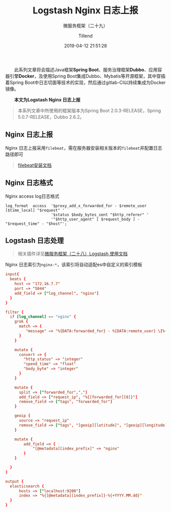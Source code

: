 ﻿---
layout:     post
title:      "Logstash Nginx 日志上报"
subtitle:   "微服务框架（二十九）"
date:       2019-04-12 21:51:28
author:     "Tillend"
catalog:      true
header-img: "img/post-bg-alitrip.jpg"
tags:
    - Logstash
    - Nginx
---

　　此系列文章将会描述Java框架**Spring Boot**、服务治理框架**Dubbo**、应用容器引擎**Docker**，及使用Spring Boot集成Dubbo、Mybatis等开源框架，其中穿插着Spring Boot中日志切面等技术的实现，然后通过gitlab-CI以持续集成为Docker镜像。

　　**本文为Logstash Nginx 日志上报**

> 本系列文章中所使用的框架版本为Spring Boot 2.0.3-RELEASE，Spring 5.0.7-RELEASE，Dubbo 2.6.2。

## Nginx 日志上报

Nginx 日志上报采用`filebeat`，需在服务器安装相关版本的`filebeat`并配置日志路径即可

> [filebeat安装文档](https://www.elastic.co/guide/en/beats/filebeat/current/filebeat-getting-started.html)

## Nginx 日志格式

Nginx access log日志格式
```
log_format  access  '$proxy_add_x_forwarded_for - $remote_user [$time_local] "$request" '
                    '$status $body_bytes_sent "$http_referer" '
                    '"$http_user_agent" [ $request_body ] - "$request_time" - "$host"';
```

## Logstash 日志处理

> 相关插件详见[微服务框架（二十八）Logstash 使用文档](https://blog.csdn.net/why_still_confused/article/details/89243570)

Nginx 日志索引为`nginx-*`，该索引将自动适配es中自定义的索引模板

```conf
input{
  beats {
    host => "172.16.7.7"
    port => "5044"
    add_field => ["log_channel", "nginx"]
  }
}

filter {
  if [log_channel] == "nginx" {
    grok {
      match => {
         "message" => "%{DATA:forwarded_for} - %{DATA:remote_user} \[%{DATA:request_time}\] \"%{WORD:method} %{URIPATHPARAM:uri} %{DATA:http_version}\" %{INT:http_status} %{INT:body_byte} \"%{PROG:http_referer}\" \"%{DATA:user_agent}\" \[ %{DATA:request_body}\ ] - \"%{BASE10NUM:spend_time}\" - \"%{DATA:request_host}\""
      }
    }

    mutate {
      convert => {
        "http_status" => "integer"
        "spend_time" => "float"
        "body_byte" => "integer"
      }
    }

    mutate {
      split => ["forwarded_for",","]
      add_field => ["request_ip", "%{[forwarded_for][0]}"]
      remove_field => ["tags", "forwarded_for"]
    }

    geoip {
      source => "request_ip"
      remove_field => ["tags", "[geoip][latitude]", "[geoip][longitude]", "[geoip][continent_code]", "[geoip][country_code3]", "[geoip][country_code2]"]
    }

    mutate {
        add_field => {
            "[@metadata][index_prefix]" => "nginx"
        }
    }

  }
}

output {
  elasticsearch {
      hosts => ["localhost:9200"]
      index => "%{[@metadata][index_prefix]}-%{+YYYY.MM.dd}"
  }
}
```
